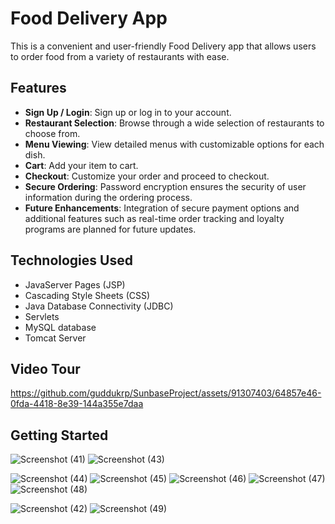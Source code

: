 # Food Delivery App

This is a convenient and user-friendly Food Delivery app that allows users to order food from a variety of restaurants with ease.

## Features

- **Sign Up / Login**: Sign up or log in to your account.
- **Restaurant Selection**: Browse through a wide selection of restaurants to choose from.
- **Menu Viewing**: View detailed menus with customizable options for each dish.
- **Cart**: Add your item to cart.
- **Checkout**: Customize your order and proceed to checkout.
- **Secure Ordering**: Password encryption ensures the security of user information during the ordering process.
- **Future Enhancements**: Integration of secure payment options and additional features such as real-time order tracking and loyalty programs are planned for future updates.

## Technologies Used

- JavaServer Pages (JSP)
- Cascading Style Sheets (CSS)
- Java Database Connectivity (JDBC)
- Servlets
- MySQL database
- Tomcat Server

## Video Tour

https://github.com/guddukrp/SunbaseProject/assets/91307403/64857e46-0fda-4418-8e39-144a355e7daa

## Getting Started

![Screenshot (41)](https://github.com/guddukrp/SunbaseProject/assets/91307403/4e708589-aa60-4322-b840-813cf0ca083a)
![Screenshot (43)](https://github.com/guddukrp/SunbaseProject/assets/91307403/d77d6777-4c64-4a47-ab12-9b610fb25a7e)

![Screenshot (44)](https://github.com/guddukrp/SunbaseProject/assets/91307403/35b23f02-d29c-49ba-9a1e-f1e9f6312d05)
![Screenshot (45)](https://github.com/guddukrp/SunbaseProject/assets/91307403/76e25467-c68c-42f7-8ffa-27c4c23ed7b1)
![Screenshot (46)](https://github.com/guddukrp/SunbaseProject/assets/91307403/fa15b416-68fb-4cb8-bab8-deb81ebefcf7)
![Screenshot (47)](https://github.com/guddukrp/SunbaseProject/assets/91307403/ddb42b50-19ab-4380-9f0b-9d2ff194b499)
![Screenshot (48)](https://github.com/guddukrp/SunbaseProject/assets/91307403/4d11c0df-7bc8-49d8-9d9a-499253c2146c)


![Screenshot (42)](https://github.com/guddukrp/SunbaseProject/assets/91307403/a6ed800d-7d71-4507-85a3-9f034a891dbc)
![Screenshot (49)](https://github.com/guddukrp/SunbaseProject/assets/91307403/53c90982-8456-4bf3-a0b3-803b824a68ba)
